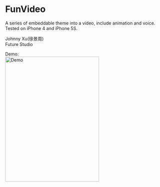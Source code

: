 # FunVideo
A series of embeddable theme into a video, include animation and voice. Tested on iPhone 4 and iPhone 5S.

Johnny Xu(徐景周)  
Future Studio  

Demo:  
<img src="https://github.com/xujingzhou/FunVideo/blob/master/Resource/Videos/Demo.gif" width = "300" height = "400" alt="Demo" align=center />
